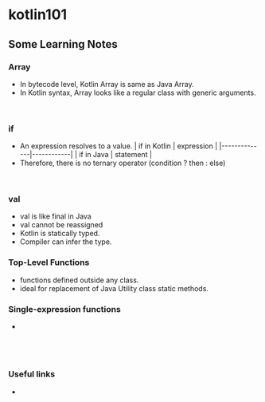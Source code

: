 # kotlin101

## Some Learning Notes ##

### Array ###
* In bytecode level, Kotlin Array is same as Java Array. 
* In Kotlin syntax, Array looks like a regular class with generic arguments.  

&nbsp;

### if ###
* An expression resolves to a value.
| if in Kotlin | expression |
|--------------|------------|
| if in Java   | statement  |
* Therefore, there is no ternary operator (condition ? then : else)

&nbsp;

### val ###
* val is like final in Java
* val cannot be reassigned
* Kotlin is statically typed. 
* Compiler can infer the type.

### Top-Level Functions ###
* functions defined outside any class.
* ideal for replacement of Java Utility class static methods. 

### Single-expression functions ###
* 

&nbsp;
----
### Useful links ###
* []()
